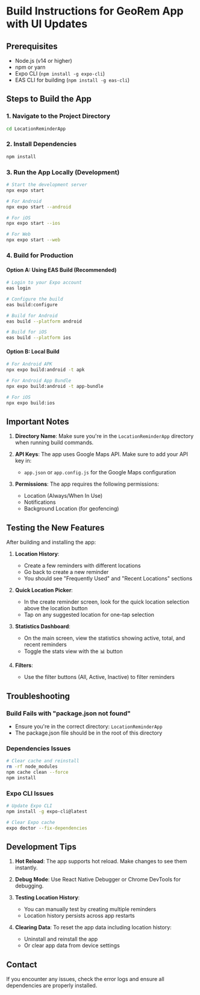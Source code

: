 # Build Instructions for GeoRem App with UI Updates

## Prerequisites
- Node.js (v14 or higher)
- npm or yarn
- Expo CLI (`npm install -g expo-cli`)
- EAS CLI for building (`npm install -g eas-cli`)

## Steps to Build the App

### 1. Navigate to the Project Directory
```bash
cd LocationReminderApp
```

### 2. Install Dependencies
```bash
npm install
```

### 3. Run the App Locally (Development)
```bash
# Start the development server
npx expo start

# For Android
npx expo start --android

# For iOS
npx expo start --ios

# For Web
npx expo start --web
```

### 4. Build for Production

#### Option A: Using EAS Build (Recommended)
```bash
# Login to your Expo account
eas login

# Configure the build
eas build:configure

# Build for Android
eas build --platform android

# Build for iOS
eas build --platform ios
```

#### Option B: Local Build
```bash
# For Android APK
npx expo build:android -t apk

# For Android App Bundle
npx expo build:android -t app-bundle

# For iOS
npx expo build:ios
```

## Important Notes

1. **Directory Name**: Make sure you're in the `LocationReminderApp` directory when running build commands.

2. **API Keys**: The app uses Google Maps API. Make sure to add your API key in:
   - `app.json` or `app.config.js` for the Google Maps configuration

3. **Permissions**: The app requires the following permissions:
   - Location (Always/When In Use)
   - Notifications
   - Background Location (for geofencing)

## Testing the New Features

After building and installing the app:

1. **Location History**:
   - Create a few reminders with different locations
   - Go back to create a new reminder
   - You should see "Frequently Used" and "Recent Locations" sections

2. **Quick Location Picker**:
   - In the create reminder screen, look for the quick location selection above the location button
   - Tap on any suggested location for one-tap selection

3. **Statistics Dashboard**:
   - On the main screen, view the statistics showing active, total, and recent reminders
   - Toggle the stats view with the 📊 button

4. **Filters**:
   - Use the filter buttons (All, Active, Inactive) to filter reminders

## Troubleshooting

### Build Fails with "package.json not found"
- Ensure you're in the correct directory: `LocationReminderApp`
- The package.json file should be in the root of this directory

### Dependencies Issues
```bash
# Clear cache and reinstall
rm -rf node_modules
npm cache clean --force
npm install
```

### Expo CLI Issues
```bash
# Update Expo CLI
npm install -g expo-cli@latest

# Clear Expo cache
expo doctor --fix-dependencies
```

## Development Tips

1. **Hot Reload**: The app supports hot reload. Make changes to see them instantly.

2. **Debug Mode**: Use React Native Debugger or Chrome DevTools for debugging.

3. **Testing Location History**: 
   - You can manually test by creating multiple reminders
   - Location history persists across app restarts

4. **Clearing Data**: To reset the app data including location history:
   - Uninstall and reinstall the app
   - Or clear app data from device settings

## Contact
If you encounter any issues, check the error logs and ensure all dependencies are properly installed.
